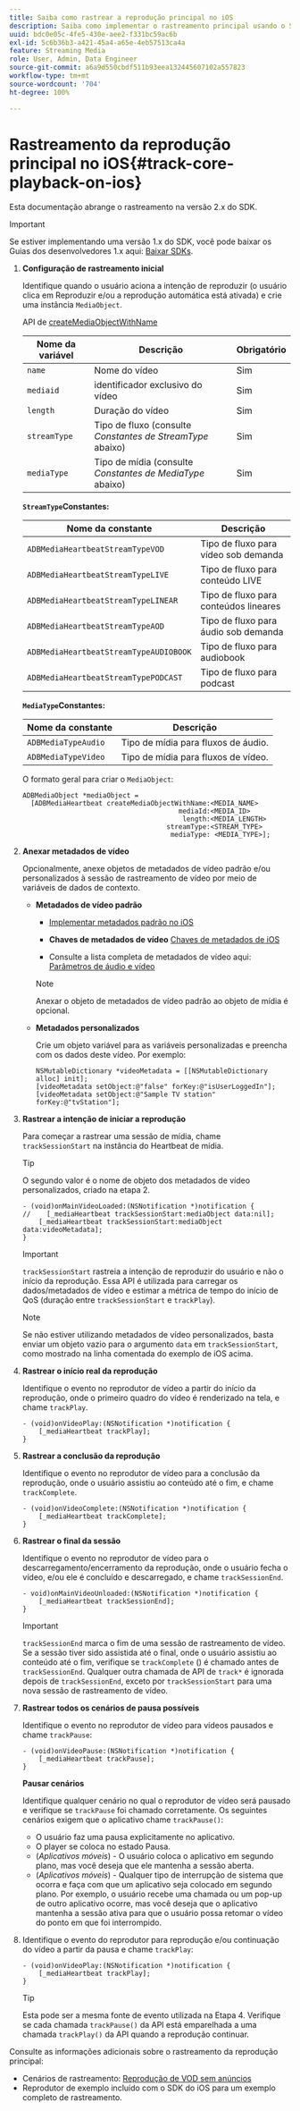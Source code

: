 ```yaml
---
title: Saiba como rastrear a reprodução principal no iOS
description: Saiba como implementar o rastreamento principal usando o SDK de mídia no iOS.
uuid: bdc0e05c-4fe5-430e-aee2-f331bc59ac6b
exl-id: 5c6b36b3-a421-45a4-a65e-4eb57513ca4a
feature: Streaming Media
role: User, Admin, Data Engineer
source-git-commit: a6a9d550cbdf511b93eea132445607102a557823
workflow-type: tm+mt
source-wordcount: '704'
ht-degree: 100%

---
```


# Rastreamento da reprodução principal no iOS{#track-core-playback-on-ios}

Esta documentação abrange o rastreamento na versão 2.x do SDK.

>[!IMPORTANT]
>
>Se estiver implementando uma versão 1.x do SDK, você pode baixar os Guias dos desenvolvedores 1.x aqui: [Baixar SDKs](/help/getting-started/download-sdks.md).

1. **Configuração de rastreamento inicial**

   Identifique quando o usuário aciona a intenção de reproduzir (o usuário clica em Reproduzir e/ou a reprodução automática está ativada) e crie uma instância `MediaObject`.

   API de [createMediaObjectWithName](https://adobe-marketing-cloud.github.io/media-sdks/reference/ios/Classes/ADBMediaHeartbeat.html#//api/name/createMediaObjectWithName:mediaId:length:streamType:mediaType:)

   | Nome da variável | Descrição | Obrigatório |
   |---|---|---|
   | `name` | Nome do vídeo | Sim |
   | `mediaid` | identificador exclusivo do vídeo | Sim |
   | `length` | Duração do vídeo | Sim |
   | `streamType` | Tipo de fluxo (consulte _Constantes de StreamType_ abaixo) | Sim |
   | `mediaType` | Tipo de mídia (consulte _Constantes de MediaType_ abaixo) | Sim |

   **`StreamType`Constantes:**

   | Nome da constante | Descrição |
   |---|---|
   | `ADBMediaHeartbeatStreamTypeVOD` | Tipo de fluxo para vídeo sob demanda |
   | `ADBMediaHeartbeatStreamTypeLIVE` | Tipo de fluxo para conteúdo LIVE |
   | `ADBMediaHeartbeatStreamTypeLINEAR` | Tipo de fluxo para conteúdos lineares |
   | `ADBMediaHeartbeatStreamTypeAOD` | Tipo de fluxo para áudio sob demanda |
   | `ADBMediaHeartbeatStreamTypeAUDIOBOOK` | Tipo de fluxo para audiobook |
   | `ADBMediaHeartbeatStreamTypePODCAST` | Tipo de fluxo para podcast |

   **`MediaType`Constantes:**

   | Nome da constante | Descrição |
   |---|---|
   | `ADBMediaTypeAudio` | Tipo de mídia para fluxos de áudio. |
   | `ADBMediaTypeVideo` | Tipo de mídia para fluxos de vídeo. |

   O formato geral para criar o `MediaObject`:

   ```
   ADBMediaObject *mediaObject =  
     [ADBMediaHeartbeat createMediaObjectWithName:<MEDIA_NAME>
                                          mediaId:<MEDIA_ID>
                                           length:<MEDIA_LENGTH>                       
                                       streamType:<STREAM_TYPE>
                                        mediaType: <MEDIA_TYPE>];
   ```

1. **Anexar metadados de vídeo**

   Opcionalmente, anexe objetos de metadados de vídeo padrão e/ou personalizados à sessão de rastreamento de vídeo por meio de variáveis de dados de contexto.

   * **Metadados de vídeo padrão**

      * [Implementar metadados padrão no iOS](/help/use-cases/track-av-playback/impl-std-metadata/impl-std-metadata-ios.md)
      * **Chaves de metadados de vídeo**
        [Chaves de metadados de iOS](/help/use-cases/track-av-playback/impl-std-metadata/ios-metadata-keys.md)

      * Consulte a lista completa de metadados de vídeo aqui: [Parâmetros de áudio e vídeo](/help/implementation/variables/audio-video-parameters.md)

     >[!NOTE]
     >
     >Anexar o objeto de metadados de vídeo padrão ao objeto de mídia é opcional.

   * **Metadados personalizados**

     Crie um objeto variável para as variáveis personalizadas e preencha com os dados deste vídeo. Por exemplo:

     ```
     NSMutableDictionary *videoMetadata = [[NSMutableDictionary alloc] init];
     [videoMetadata setObject:@"false" forKey:@"isUserLoggedIn"];
     [videoMetadata setObject:@"Sample TV station" forKey:@"tvStation"];
     ```

1. **Rastrear a intenção de iniciar a reprodução**

   Para começar a rastrear uma sessão de mídia, chame `trackSessionStart` na instância do Heartbeat de mídia.

   >[!TIP]
   >
   >O segundo valor é o nome de objeto dos metadados de vídeo personalizados, criado na etapa 2.

   ```
   - (void)onMainVideoLoaded:(NSNotification *)notification {
   //    [_mediaHeartbeat trackSessionStart:mediaObject data:nil];
       [_mediaHeartbeat trackSessionStart:mediaObject data:videoMetadata];
   }
   ```

   >[!IMPORTANT]
   >
   >`trackSessionStart` rastreia a intenção de reproduzir do usuário e não o início da reprodução. Essa API é utilizada para carregar os dados/metadados de vídeo e estimar a métrica de tempo do início de QoS (duração entre `trackSessionStart` e `trackPlay`).

   >[!NOTE]
   >
   >Se não estiver utilizando metadados de vídeo personalizados, basta enviar um objeto vazio para o argumento `data` em `trackSessionStart`, como mostrado na linha comentada do exemplo de iOS acima.

1. **Rastrear o início real da reprodução**

   Identifique o evento no reprodutor de vídeo a partir do início da reprodução, onde o primeiro quadro do vídeo é renderizado na tela, e chame `trackPlay`.

   ```
   - (void)onVideoPlay:(NSNotification *)notification {
       [_mediaHeartbeat trackPlay];
   }
   ```

1. **Rastrear a conclusão da reprodução**

   Identifique o evento no reprodutor de vídeo para a conclusão da reprodução, onde o usuário assistiu ao conteúdo até o fim, e chame `trackComplete`.

   ```
   - (void)onVideoComplete:(NSNotification *)notification {
       [_mediaHeartbeat trackComplete];
   }
   ```

1. **Rastrear o final da sessão**

   Identifique o evento no reprodutor de vídeo para o descarregamento/encerramento da reprodução, onde o usuário fecha o vídeo, e/ou ele é concluído e descarregado, e chame `trackSessionEnd`.

   ```
   - void)onMainVideoUnloaded:(NSNotification *)notification {
       [_mediaHeartbeat trackSessionEnd];
   }
   ```

   >[!IMPORTANT]
   >
   >`trackSessionEnd` marca o fim de uma sessão de rastreamento de vídeo. Se a sessão tiver sido assistida até o final, onde o usuário assistiu ao conteúdo até o fim, verifique se `trackComplete` () é chamado antes de `trackSessionEnd`. Qualquer outra chamada de API de `track*` é ignorada depois de `trackSessionEnd`, exceto por `trackSessionStart` para uma nova sessão de rastreamento de vídeo.

1. **Rastrear todos os cenários de pausa possíveis**

   Identifique o evento no reprodutor de vídeo para vídeos pausados e chame `trackPause`:

   ```
   - (void)onVideoPause:(NSNotification *)notification {
       [_mediaHeartbeat trackPause];
   }
   ```

   **Pausar cenários**

   Identifique qualquer cenário no qual o reprodutor de vídeo será pausado e verifique se `trackPause` foi chamado corretamente. Os seguintes cenários exigem que o aplicativo chame `trackPause()`:

   * O usuário faz uma pausa explicitamente no aplicativo.
   * O player se coloca no estado Pausa.
   * (*Aplicativos móveis*) - O usuário coloca o aplicativo em segundo plano, mas você deseja que ele mantenha a sessão aberta.
   * (*Aplicativos móveis*) - Qualquer tipo de interrupção de sistema que ocorra e faça com que um aplicativo seja colocado em segundo plano. Por exemplo, o usuário recebe uma chamada ou um pop-up de outro aplicativo ocorre, mas você deseja que o aplicativo mantenha a sessão ativa para que o usuário possa retomar o vídeo do ponto em que foi interrompido.

1. Identifique o evento do reprodutor para reprodução e/ou continuação do vídeo a partir da pausa e chame `trackPlay`:

   ```
   - (void)onVideoPlay:(NSNotification *)notification {
       [_mediaHeartbeat trackPlay];
   }
   ```

   >[!TIP]
   >
   >Esta pode ser a mesma fonte de evento utilizada na Etapa 4. Verifique se cada chamada `trackPause()` da API está emparelhada a uma chamada `trackPlay()` da API quando a reprodução continuar.

Consulte as informações adicionais sobre o rastreamento da reprodução principal:

* Cenários de rastreamento: [Reprodução de VOD sem anúncios](/help/use-cases/tracking-scenarios/vod-no-intrs-details.md)
* Reprodutor de exemplo incluído com o SDK do iOS para um exemplo completo de rastreamento.
